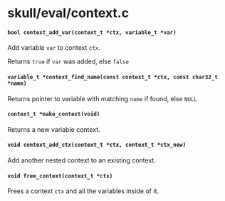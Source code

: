 # skull/eval/context.c

#### `bool context_add_var(context_t *ctx, variable_t *var)`
Add variable `var` to context `ctx`.

Returns `true` if `var` was added, else `false`

#### `variable_t *context_find_name(const context_t *ctx, const char32_t *name)`
Returns pointer to variable with matching `name` if found, else `NULL`

#### `context_t *make_context(void)`
Returns a new variable context.

#### `void context_add_ctx(context_t *ctx, context_t *ctx_new)`
Add another nested context to an existing context.

#### `void free_context(context_t *ctx)`
Frees a context `ctx` and all the variables inside of it.

